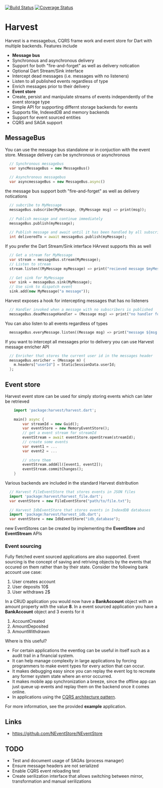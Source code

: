 [![Build Status](https://travis-ci.org/ltackmann/harvest.svg)](https://travis-ci.org/ltackmann/harvest)
[![Coverage Status](https://coveralls.io/repos/ltackmann/harvest/badge.svg)](https://coveralls.io/r/ltackmann/harvest)

# Harvest
Harvest is a messagebus, CQRS frame work and event store for Dart with multiple backends. Features include

 * **Message bus**
  * Synchronous and asynchronous delivery 
  * Support for both "fire-and-forget" as well as delivery notication 
  * Optional Dart Stream/Sink interface 
  * Intercept dead messages (i.e. messages with no listeners)
  * Listen to all published events regardless of type
  * Enrich messages prior to their delivery
 * **Event store**
  * Create, persist and manipulate streams of events independently of the event storage type
  * Simple API for supporting differnt storage backends for events
  * Supports file, IndexedDB and memory backends 
  * Support for event sourced entities
 * CQRS and SAGA support 


## MessageBus
You can use the message bus standalone or in conjuction with the event store. Message delivery can be synchronous or asynchronous 

```dart
  // Synchronous messagebus
  var syncMessageBus = new MessageBus()
  
  // Asynchronous messagebus
  var asyncmessageBus = new MessageBus.async()
```

the message bus support  both "fire-and-forget" as well as delivery notications 
```dart
  // subcribe to MyMessage
  messageBus.subscribe(MyMessage, (MyMessage msg) => print(msg));
  
  // Publish message and continue immediately
  messageBus.publish(myMessage);
  
  // Publish message and await until it has been handled by all subscribers  
  int deliveredTo = await messageBus.publish(myMessage);
```

If you prefer the Dart Stream/Sink interface HArvest supports this as well
```dart
  // Get a stream for MyMessage
  var stream = messageBus.stream(MyMessage);
  // Listen to stream
  stream.listen((MyMessage myMessage) => print("recieved message $myMessage"));
  
  // Get sink for MyMessage
  var sink = messageBus.sink(MyMessage);
  // Use sink to dispatch event
  sink.add(new MyMessage("a message"));
```

Harvest exposes a hook for intercepting messages that has no listeners 
```dart
  // Handler invoked when a message with no subscribers is published
  messageBus.deadMessageHandler = (Message msg) => print("no handler for ${msg.runtimeType}");
```

You can also listen to all events regardless of types
```dart
  messageBus.everyMessage.listen((Message msg) => print("message ${msg.runtimeType} published");
```

If you want to intercept all messages prior to delivery you can use Harvest message enricher API
```dart
  // Enricher that stores the current user id in the messages header
  messageBus.enricher = (Message m) {
    m.headers["userId"] = StaticSessionData.userId;    
  };  
```        

## Event store
Harvest event store can be used for simply storing events which can later be retrieved 
```dart
	import 'package:harvest/harvest.dart';
	
	main() async {
		var streamId = new Guid();
		var eventStore = new MemoryEventStore();
		// get a event stream for streamId 
		eventStream = await eventStore.openStream(streamId);
		// create some events
		var event1 = ...
		var event2 = ...
		
		// store them
		eventStream.addAll([event1, event2]);
		eventStream.commitChanges();
	}	
```

Various backends are included in the standard Harvest distribution
```dart
  // Harvest FileEventStore that stores events in JSON files
  import 'package:harvest/harvest_file.dart';
  var eventStore = new FileEventStore("path/to/file.txt");
  
  // Harvest IdbEventStore that stores events in IndexdDB databases
  import 'package:harvest/harvest_idb.dart';
  var eventStore = new IdbEventStore("idb_database");
```

new EventStores can be created by implementing the **EventStore** and **EventStream** APIs

### Event sourcing
Fully fletched event sourced applications are also supported. Event sourcing is the concept of saving and retriving objects by the events 
that occured on them rather than by their state. Consider the following bank account use case:

1. User creates account
1. User deposits 10$
1. User withdraws 2$

In a CRUD application you would now have a **BankAccount** object with an amount property with the value **8**. In a event sourced application you 
have a **BankAccount** object and 3 events for it

1. AccountCreated
1. AmountDeposited
1. AmountWithdrawn

Where is this useful?

 * For certain applications the eventlog can be useful in itself such as a audit 
trail in a financial system. 
 * It can help manage complexity in large applications by forcing programmers to 
make event types for every action that can occur.
 * It makes debugging easy since you can replay the event log to recreate 
any former system state where an error occurred.  
 * It makes mobile app synchronization a breeze, since the offline app can just 
queue up events and replay them on the backend once it comes online. 
 * In applications using the [CQRS architecture pattern](http://msdn.microsoft.com/en-us/library/jj554200.aspx).

For more information, see the provided **example** application.

Links
-----
 * https://github.com/NEventStore/NEventStore
 
 TODO
-----
 * Test and document usage of SAGAs (process manager)
 * Ensure message headers are not serialized
 * Enable CQRS event reloading test
 * Create serilization interface that allows switching between mirror, transformation and manual serilizations 


